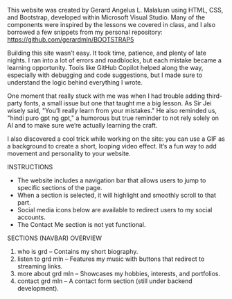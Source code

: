 This website was created by Gerard Angelus L. Malaluan using HTML, CSS, and Bootstrap, developed within Microsoft Visual Studio. 
Many of the components were inspired by the lessons we covered in class, and I also borrowed a few snippets from my personal 
repository: https://github.com/gerardmln/BOOTSTRAP5

Building this site wasn’t easy. It took time, patience, and plenty of late nights. I ran into a lot of errors and roadblocks, but 
each mistake became a learning opportunity. Tools like GitHub Copilot helped along the way, especially with debugging and code 
suggestions, but I made sure to understand the logic behind everything I wrote.

One moment that really stuck with me was when I had trouble adding third-party fonts, a small issue but one that taught me a 
big lesson. As Sir Jei wisely said, "You’ll really learn from your mistakes." He also reminded us, "hindi puro gpt ng gpt," a 
humorous but true reminder to not rely solely on AI and to make sure we’re actually learning the craft.

I also discovered a cool trick while working on the site: you can use a GIF as a background to create a short, looping 
video effect. It’s a fun way to add movement and personality to your website.

INSTRUCTIONS
- The website includes a navigation bar that allows users to jump to specific sections of the page.
- When a section is selected, it will highlight and smoothly scroll to that part.
- Social media icons below are available to redirect users to my social accounts.
- The Contact Me section is not yet functional.

SECTIONS (NAVBAR) OVERVIEW
1. who is grd – Contains my short biography.
2. listen to grd mln – Features my music with buttons that redirect to streaming links.
3. more about grd mln – Showcases my hobbies, interests, and portfolios.
4. contact grd mln – A contact form section (still under backend development).
